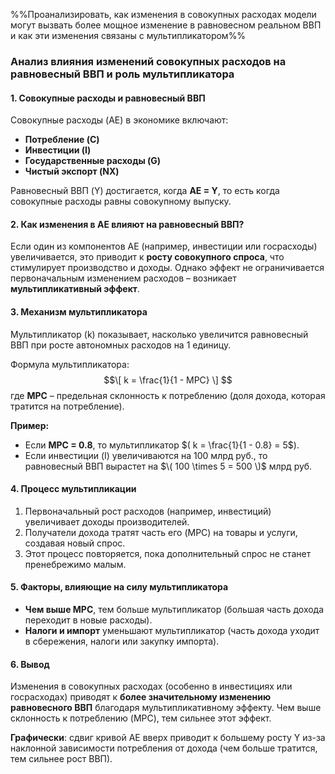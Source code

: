 %%Проанализировать, как изменения в совокупных расходах модели могут вызвать более мощное изменение в равновесном реальном ВВП и как эти изменения связаны с мультипликатором%%

### Анализ влияния изменений совокупных расходов на равновесный ВВП и роль мультипликатора  

#### 1. **Совокупные расходы и равновесный ВВП**  
Совокупные расходы (AE) в экономике включают:  
- **Потребление (C)**  
- **Инвестиции (I)**  
- **Государственные расходы (G)**  
- **Чистый экспорт (NX)**  

Равновесный ВВП (Y) достигается, когда **AE = Y**, то есть когда совокупные расходы равны совокупному выпуску.  

#### 2. **Как изменения в AE влияют на равновесный ВВП?**  
Если один из компонентов AE (например, инвестиции или госрасходы) увеличивается, это приводит к **росту совокупного спроса**, что стимулирует производство и доходы. Однако эффект не ограничивается первоначальным изменением расходов – возникает **мультипликативный эффект**.  

#### 3. **Механизм мультипликатора**  
Мультипликатор (k) показывает, насколько увеличится равновесный ВВП при росте автономных расходов на 1 единицу.  

Формула мультипликатора:  
$$\[
k = \frac{1}{1 - MPC}  
\]  $$
где **MPC** – предельная склонность к потреблению (доля дохода, которая тратится на потребление).  

**Пример:**  
- Если **MPC = 0.8**, то мультипликатор $( k = \frac{1}{1 - 0.8} = 5$).  
- Если инвестиции (I) увеличиваются на 100 млрд руб., то равновесный ВВП вырастет на $\( 100 \times 5 = 500 \)$ млрд руб.  

#### 4. **Процесс мультипликации**  
1. Первоначальный рост расходов (например, инвестиций) увеличивает доходы производителей.  
2. Получатели дохода тратят часть его (MPC) на товары и услуги, создавая новый спрос.  
3. Этот процесс повторяется, пока дополнительный спрос не станет пренебрежимо малым.  

#### 5. **Факторы, влияющие на силу мультипликатора**  
- **Чем выше MPC**, тем больше мультипликатор (большая часть дохода переходит в новые расходы).  
- **Налоги и импорт** уменьшают мультипликатор (часть дохода уходит в сбережения, налоги или закупку импорта).  

#### 6. **Вывод**  
Изменения в совокупных расходах (особенно в инвестициях или госрасходах) приводят к **более значительному изменению равновесного ВВП** благодаря мультипликативному эффекту. Чем выше склонность к потреблению (MPC), тем сильнее этот эффект.  

**Графически**: сдвиг кривой AE вверх приводит к большему росту Y из-за наклонной зависимости потребления от дохода (чем больше тратится, тем сильнее рост ВВП).
